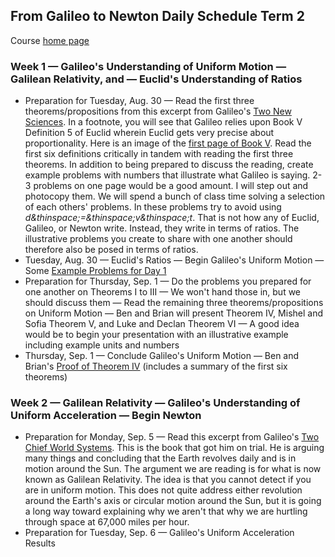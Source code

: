 ## From Galileo to Newton Daily Schedule Term 2

Course [home page](./)

### Week 1 &mdash; Galileo's Understanding of Uniform Motion &mdash; Galilean Relativity, and &mdash; Euclid's Understanding of Ratios

* Preparation for Tuesday, Aug. 30 &mdash; Read the first three theorems/propositions from this excerpt from Galileo's [Two New Sciences](./resources/DialoguesConcerningTwoNewSciences-Excerpt01.pdf). In a footnote, you will see that Galileo relies upon Book V Definition 5 of Euclid wherein Euclid gets very precise about proportionality. Here is an image of the [first page of Book V](./resources/EuclidBookVDefinition5.jpeg). Read the first six definitions critically in tandem with reading the first three theorems. In addition to being prepared to discuss the reading, create example problems with numbers that illustrate what Galileo is saying. 2-3 problems on one page would be a good amount. I will step out and photocopy them. We will spend a bunch of class time solving a selection of each others' problems. In these problems try to avoid using *d&thinspace;=&thinspace;v&thinspace;t*. That is not how any of Euclid, Galileo, or Newton write. Instead, they write in terms of ratios. The illustrative problems you create to share with one another should therefore also be posed in terms of ratios.
* Tuesday, Aug. 30 &mdash; Euclid's Ratios &mdash; Begin Galileo's Uniform Motion &mdash; Some [Example Problems for Day 1](./examples/Day01Examples.pdf)
* Preparation for Thursday, Sep. 1 &mdash; Do the problems you prepared for one another on Theorems I to III &mdash; We won't hand those in, but we should discuss them &mdash; Read the remaining three theorems/propositions on Uniform Motion &mdash; Ben and Brian will present Theorem IV, Mishel and Sofia Theorem V, and Luke and Declan Theorem VI &mdash; A good idea would be to begin your presentation with an illustrative example including example units and numbers
* Thursday, Sep. 1 &mdash; Conclude Galileo's Uniform Motion &mdash; Ben and Brian's [Proof of Theorem IV](./proofs/Day02TheoremIV.pdf) (includes a summary of the first six theorems)

### Week 2 &mdash; Galilean Relativity &mdash; Galileo's Understanding of Uniform Acceleration &mdash; Begin Newton

* Preparation for Monday, Sep. 5 &mdash; Read this excerpt from Galileo's [Two Chief World Systems](./resources/DialogueConcerningTheTwoChiefWorldSystems-Excerpt.pdf). This is the book that got him on trial. He is arguing many things and concluding that the Earth revolves daily and is in motion around the Sun. The argument we are reading is for what is now known as Galilean Relativity. The idea is that you cannot detect if you are in uniform motion. This does not quite address either revolution around the Earth's axis or circular motion around the Sun, but it is going a long way toward explaining why we aren't that why we are hurtling through space at 67,000 miles per hour.
* Preparation for Tuesday, Sep. 6 &mdash; Galileo's Uniform Acceleration Results
